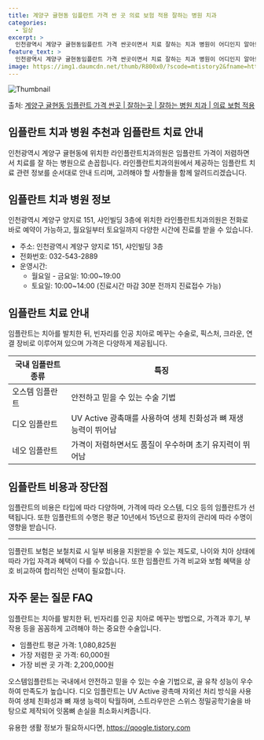 ```yaml
---
title: 계양구 귤현동 임플란트 가격 싼 곳 의료 보험 적용 잘하는 병원 치과
categories:
  - 일상
excerpt: >
  인천광역시 계양구 귤현동임플란트 가격 싼곳이면서 치료 잘하는 치과 병원이 어디인지 알아보도록 하겠습니다. 인천광역시 계양구 귤현동에 위치한 라인플란트치과의원 순서대로 안내 드리며, 임플란트 치료시 신경써야 할 부분 또한 같이 공유 드리겠습니다.2024년 임플란트 가격 살펴보기 👈 클릭임플란트 평균 가격라인플란트치과의원표 내에 있는 전화 번호를 클릭 하시면 라인플란트치과의원로 바로 전화 연결 됩니다.분류주소전화번호치과의원인천광역시 계양구 양지로 151, 샤인빌딩 3층 (귤현동)📞032-543-2889로 전화하기라인플란트치과의원 위치 확인하기 👈 클릭요일운영시간월요일10:00~19:00화요일10:00~19:00수요일10:00~19:00목요일10:00~19:00금요일10:0..
feature_text: >
  인천광역시 계양구 귤현동임플란트 가격 싼곳이면서 치료 잘하는 치과 병원이 어디인지 알아보도록 하겠습니다. 인천광역시 계양구 귤현동에 위치한 라인플란트치과의원 순서대로 안내 드리며, 임플란트 치료시 신경써야 할 부분 또한 같이 공유 드리겠습니다.2024년 임플란트 가격 살펴보기 👈 클릭임플란트 평균 가격라인플란트치과의원표 내에 있는 전화 번호를 클릭 하시면 라인플란트치과의원로 바로 전화 연결 됩니다.분류주소전화번호치과의원인천광역시 계양구 양지로 151, 샤인빌딩 3층 (귤현동)📞032-543-2889로 전화하기라인플란트치과의원 위치 확인하기 👈 클릭요일운영시간월요일10:00~19:00화요일10:00~19:00수요일10:00~19:00목요일10:00~19:00금요일10:0..
image: https://img1.daumcdn.net/thumb/R800x0/?scode=mtistory2&fname=https%3A%2F%2Fblog.kakaocdn.net%2Fdn%2FkK9Xp%2FbtsGZUqB97T%2F3aKUODr7kouPCLT50gEtw1%2Fimg.webp
---
```


![Thumbnail](https://img1.daumcdn.net/thumb/R800x0/?scode=mtistory2&fname=https%3A%2F%2Fblog.kakaocdn.net%2Fdn%2FkK9Xp%2FbtsGZUqB97T%2F3aKUODr7kouPCLT50gEtw1%2Fimg.webp)

<p>출처: <a href="https://qoogle.tistory.com/6923" rel="dofollow">계양구 귤현동 임플란트 가격 싼곳 | 잘하는곳 | 잘하는 병원 치과 | 의료 보험 적용</a> </p>

## 임플란트 치과 병원 추천과 임플란트 치료 안내

인천광역시 계양구 귤현동에 위치한 라인플란트치과의원은 임플란트 가격이 저렴하면서 치료를 잘 하는 병원으로 손꼽힙니다. 라인플란트치과의원에서
제공하는 임플란트 치료 관련 정보를 순서대로 안내 드리며, 고려해야 할 사항들을 함께 알려드리겠습니다.

## 임플란트 치과 병원 정보

인천광역시 계양구 양지로 151, 샤인빌딩 3층에 위치한 라인플란트치과의원은 전화로 바로 예약이 가능하고, 월요일부터 토요일까지 다양한
시간에 진료를 받을 수 있습니다.

  * 주소: 인천광역시 계양구 양지로 151, 샤인빌딩 3층
  * 전화번호: 032-543-2889
  * 운영시간: 
    * 월요일 - 금요일: 10:00~19:00
    * 토요일: 10:00~14:00 (진료시간 마감 30분 전까지 진료접수 가능)

## 임플란트 치료 안내

임플란트는 치아를 발치한 뒤, 빈자리를 인공 치아로 메꾸는 수술로, 픽스처, 크라운, 연결 장비로 이루어져 있으며 가격은 다양하게
제공됩니다.

**국내 임플란트 종류** | **특징**  
---|---  
오스템 임플란트 | 안전하고 믿을 수 있는 수술 기법  
디오 임플란트 | UV Active 광촉매를 사용하여 생체 친화성과 뼈 재생 능력이 뛰어남  
네오 임플란트 | 가격이 저렴하면서도 품질이 우수하며 초기 유지력이 뛰어남  
  
## 임플란트 비용과 장단점

임플란트의 비용은 타입에 따라 다양하며, 가격에 따라 오스템, 디오 등의 임플란트가 선택됩니다. 또한 임플란트의 수명은 평균 10년에서
15년으로 환자의 관리에 따라 수명이 영향을 받습니다.

* * *

임플란트 보험은 보철치료 시 일부 비용을 지원받을 수 있는 제도로, 나이와 치아 상태에 따라 가입 자격과 혜택이 다를 수 있습니다. 또한
임플란트 가격 비교와 보험 혜택을 상호 비교하여 합리적인 선택이 필요합니다.

## 자주 묻는 질문 FAQ

임플란트는 치아를 발치한 뒤, 빈자리를 인공 치아로 메꾸는 방법으로, 가격과 후기, 부작용 등을 꼼꼼하게 고려해야 하는 중요한 수술입니다.

  * 임플란트 평균 가격: 1,080,825원
  * 가장 저렴한 곳 가격: 60,000원
  * 가장 비싼 곳 가격: 2,200,000원

오스템임플란트는 국내에서 안전하고 믿을 수 있는 수술 기법으로, 골 유착 성능이 우수하여 만족도가 높습니다. 디오 임플란트는 UV
Active 광촉매 자외선 처리 방식을 사용하여 생체 친화성과 뼈 재생 능력이 탁월하며, 스트라우만은 스위스 정밀공학기술을 바탕으로 제작되어
잇몸뼈 손실을 최소화시켜줍니다.

 

유용한 생활 정보가 필요하시다면, <a href="https://qoogle.tistory.com" rel="dofollow">https://qoogle.tistory.com</a>


